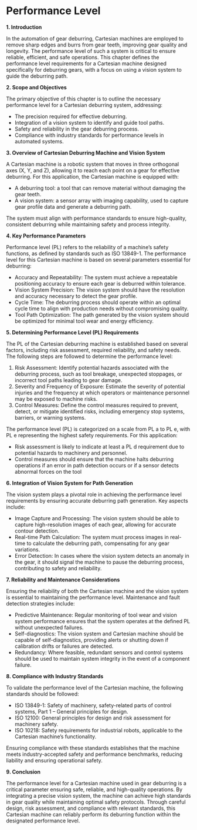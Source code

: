 # Performance Level


  **1. Introduction**

In the automation of gear deburring, Cartesian machines are employed to remove sharp edges and burrs from gear teeth, improving gear quality and longevity. The performance level of such a system is critical to ensure reliable, efficient, and safe operations. This chapter defines the performance level requirements for a Cartesian machine designed specifically for deburring gears, with a focus on using a vision system to guide the deburring path.

**2. Scope and Objectives**

The primary objective of this chapter is to outline the necessary performance level for a Cartesian deburring system, addressing:

   - The precision required for effective deburring.
   - Integration of a vision system to identify and guide tool paths.
   - Safety and reliability in the gear deburring process.
   - Compliance with industry standards for performance levels in automated systems.

**3. Overview of Cartesian Deburring Machine and Vision System**

A Cartesian machine is a robotic system that moves in three orthogonal axes (X, Y, and Z), allowing it to reach each point on a gear for effective deburring. For this application, the Cartesian machine is equipped with:

   - A deburring tool: a tool that can remove material without damaging the gear teeth.
   - A vision system: a sensor array with imaging capability, used to capture gear profile data and generate a deburring path.

The system must align with performance standards to ensure high-quality, consistent deburring while maintaining safety and process integrity.

**4. Key Performance Parameters**

Performance level (PL) refers to the reliability of a machine’s safety functions, as defined by standards such as ISO 13849-1. The performance level for this Cartesian machine is based on several parameters essential for deburring:

   - Accuracy and Repeatability: The system must achieve a repeatable positioning accuracy to ensure each gear is deburred within tolerance.
   - Vision System Precision: The vision system should have the resolution and accuracy necessary to detect the gear profile.
   - Cycle Time: The deburring process should operate within an optimal cycle time to align with production needs without compromising quality.
   - Tool Path Optimization: The path generated by the vision system should be optimized for minimal tool wear and energy efficiency.

**5. Determining Performance Level (PL) Requirements**

The PL of the Cartesian deburring machine is established based on several factors, including risk assessment, required reliability, and safety needs. The following steps are followed to determine the performance level:

   1. Risk Assessment: Identify potential hazards associated with the deburring process, such as tool breakage, unexpected stoppages, or incorrect tool paths leading to gear damage.
   2. Severity and Frequency of Exposure: Estimate the severity of potential injuries and the frequency at which operators or maintenance personnel may be exposed to machine risks.
   3. Control Measures: Define the control measures required to prevent, detect, or mitigate identified risks, including emergency stop systems, barriers, or warning systems.

The performance level (PL) is categorized on a scale from PL a to PL e, with PL e representing the highest safety requirements. For this application:

   - Risk assessment is likely to indicate at least a PL d requirement due to potential hazards to machinery and personnel.
   - Control measures should ensure that the machine halts deburring operations if an error in path detection occurs or if a sensor detects abnormal forces on the tool

**6. Integration of Vision System for Path Generation**

The vision system plays a pivotal role in achieving the performance level requirements by ensuring accurate deburring path generation. Key aspects include:

   - Image Capture and Processing: The vision system should be able to capture high-resolution images of each gear, allowing for accurate contour detection.
   - Real-time Path Calculation: The system must process images in real-time to calculate the deburring path, compensating for any gear variations.
   - Error Detection: In cases where the vision system detects an anomaly in the gear, it should signal the machine to pause the deburring process, contributing to safety and reliability.

**7. Reliability and Maintenance Considerations**

Ensuring the reliability of both the Cartesian machine and the vision system is essential to maintaining the performance level. Maintenance and fault detection strategies include:

   - Predictive Maintenance: Regular monitoring of tool wear and vision system performance ensures that the system operates at the defined PL without unexpected failures.
   - Self-diagnostics: The vision system and Cartesian machine should be capable of self-diagnostics, providing alerts or shutting down if calibration drifts or failures are detected.
   - Redundancy: Where feasible, redundant sensors and control systems should be used to maintain system integrity in the event of a component failure.

**8. Compliance with Industry Standards**

To validate the performance level of the Cartesian machine, the following standards should be followed:

   - ISO 13849-1: Safety of machinery, safety-related parts of control systems, Part 1 – General principles for design.
   - ISO 12100: General principles for design and risk assessment for machinery safety.
   - ISO 10218: Safety requirements for industrial robots, applicable to the Cartesian machine’s functionality.

Ensuring compliance with these standards establishes that the machine meets industry-accepted safety and performance benchmarks, reducing liability and ensuring operational safety.

**9. Conclusion**

The performance level for a Cartesian machine used in gear deburring is a critical parameter ensuring safe, reliable, and high-quality operations. By integrating a precise vision system, the machine can achieve high standards in gear quality while maintaining optimal safety protocols. Through careful design, risk assessment, and compliance with relevant standards, this Cartesian machine can reliably perform its deburring function within the designated performance level.